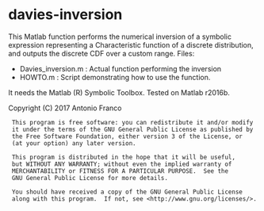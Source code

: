 # davies-inversion
This Matlab function performs the numerical inversion of a symbolic expression representing a Characteristic function of a discrete distribution, and outputs the discrete CDF over a custom range. 
Files:
- Davies_inversion.m : Actual function performing the inversion
- HOWTO.m : Script demonstrating how to use the function.

 It needs the Matlab (R) Symbolic Toolbox. Tested on Matlab r2016b.
 
   Copyright (C) 2017  Antonio Franco

     This program is free software: you can redistribute it and/or modify
     it under the terms of the GNU General Public License as published by
     the Free Software Foundation, either version 3 of the License, or
     (at your option) any later version.
 
     This program is distributed in the hope that it will be useful,
     but WITHOUT ANY WARRANTY; without even the implied warranty of
     MERCHANTABILITY or FITNESS FOR A PARTICULAR PURPOSE.  See the
     GNU General Public License for more details.
 
     You should have received a copy of the GNU General Public License
     along with this program.  If not, see <http://www.gnu.org/licenses/>.
